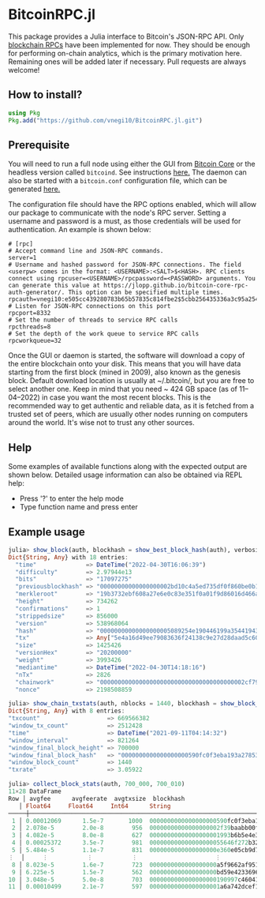 # BitcoinRPC.jl

This package provides a Julia interface to Bitcoin's JSON-RPC API. 
Only [blockchain RPCs](https://developer.bitcoin.org/reference/rpc/index.html) have been
implemented for now. They should be enough for performing on-chain analytics, which is the
primary motivation here. Remaining ones will be added later if necessary. Pull requests are 
always welcome! 

## How to install?

```julia
using Pkg
Pkg.add("https://github.com/vnegi10/BitcoinRPC.jl.git")
```

## Prerequisite

You will need to run a full node using either the GUI from 
[Bitcoin Core](https://bitcoin.org/en/bitcoin-core/) or the headless version called `bitcoind`.
See instructions [here.](https://en.bitcoinwiki.org/wiki/Running_Bitcoind) The daemon can also be
started with a `bitcoin.conf` configuration file, which can be generated
[here.](https://jlopp.github.io/bitcoin-core-config-generator/)

The configuration file should have the RPC options enabled, which will allow our package to
communicate with the node's RPC server. Setting a username and password is a must, as those
credentials will be used for authentication. An example is shown below:

```
# [rpc]
# Accept command line and JSON-RPC commands.
server=1
# Username and hashed password for JSON-RPC connections. The field <userpw> comes in the format: <USERNAME>:<SALT>$<HASH>. RPC clients connect using rpcuser=<USERNAME>/rpcpassword=<PASSWORD> arguments. You can generate this value at https://jlopp.github.io/bitcoin-core-rpc-auth-generator/. This option can be specified multiple times.
rpcauth=vnegi10:e505cc439280783b65b57835c814fbe2$5cbb256435336a3c95a2545e4d4098d051e2bbd245f3831b6f2a172844aaf8e7
# Listen for JSON-RPC connections on this port
rpcport=8332
# Set the number of threads to service RPC calls
rpcthreads=8
# Set the depth of the work queue to service RPC calls
rpcworkqueue=32
```

Once the GUI or daemon is started, the software will download a copy of the entire blockchain onto
your disk. This means that you will have data starting from the first block (mined in 2009), also
known as the genesis block. Default download location is usually at ~/.bitcoin/, but you are free
to select another one. Keep in mind that you need ~ 424 GB space (as of 11–04–2022) in case you
want the most recent blocks. This is the recommended way to get authentic and reliable data, as it
is fetched from a trusted set of peers, which are usually other nodes running on computers around
the world. It's wise not to trust any other sources.

## Help

Some examples of available functions along with the expected output are shown below. Detailed
usage information can also be obtained via REPL help:
* Press '?' to enter the help mode
* Type function name and press enter

## Example usage

```julia
julia> show_block(auth, blockhash = show_best_block_hash(auth), verbosity = 1)
Dict{String, Any} with 18 entries:
  "time"              => DateTime("2022-04-30T16:06:39")
  "difficulty"        => 2.97944e13
  "bits"              => "17097275"
  "previousblockhash" => "00000000000000000002bd10c4a5ed735df0f860be0b1b47ce12a3f5be8ad9f6"
  "merkleroot"        => "19b3732ebf608a27e6e0c83e351f0a01f9d86016d466ae94190e74ab8b29801e"
  "height"            => 734262
  "confirmations"     => 1
  "strippedsize"      => 856000
  "version"           => 538968064
  "hash"              => "00000000000000000005089254e190446199a35441943fb1ad34d46fbaad3271"
  "tx"                => Any["5e4a16d49ee79083636f24138c9e27d28daad5c607f80427ffdc1a4f4251b3b7", "e068afb1fd759ed967bba4a0c925bf22d13283…
  "size"              => 1425426
  "versionHex"        => "20200000"
  "weight"            => 3993426
  "mediantime"        => DateTime("2022-04-30T14:18:16")
  "nTx"               => 2826
  "chainwork"         => "00000000000000000000000000000000000000002cf79dc7911c9663902061d0"
  "nonce"             => 2198508859
  ```

  ```julia
  julia> show_chain_txstats(auth, nblocks = 1440, blockhash = show_block_hash(auth, height = 700000))
Dict{String, Any} with 8 entries:
  "txcount"                   => 669566382
  "window_tx_count"           => 2512428
  "time"                      => DateTime("2021-09-11T04:14:32")
  "window_interval"           => 821264
  "window_final_block_height" => 700000
  "window_final_block_hash"   => "0000000000000000000590fc0f3eba193a278534220b2b37e9849e1a770ca959"
  "window_block_count"        => 1440
  "txrate"                    => 3.05922
  ```

  ```julia
  julia> collect_block_stats(auth, 700_000, 700_010)
11×28 DataFrame
 Row │ avgfee      avgfeerate  avgtxsize  blockhash                          height  ins    maxfee      maxfeerate  maxtxsize  medianfe ⋯
     │ Float64     Float64     Int64      String                             Int64   Int64  Float64     Float64     Int64      Float64  ⋯
─────┼───────────────────────────────────────────────────────────────────────────────────────────────────────────────────────────────────
   1 │ 0.00012069      1.5e-7       1000  0000000000000000000590fc0f3eba19…  700000   6342  0.014          3.58e-6      86228   1.512e- ⋯
   2 │ 2.078e-5        2.0e-8        956  00000000000000000002f39baabb00ff…  700001   2435  0.00153        2.51e-6      46044   3.36e-6
   3 │ 4.082e-5        8.0e-8        627  00000000000000000001993b6b5e4e3d…  700002    729  0.00059549     3.16e-6      22613   1.363e-
   4 │ 0.00025372      3.5e-7        981  000000000000000000055646f272b32b…  700003    716  0.025465       2.02e-6      35443   1.486e-
   5 │ 5.484e-5        1.1e-7        831  0000000000000000000e360e05cb9d7b…  700004   1174  0.0028332      4.77e-6      53046   1.323e- ⋯
  ⋮  │     ⋮           ⋮           ⋮                      ⋮                    ⋮       ⋮        ⋮           ⋮           ⋮          ⋮    ⋱
   8 │ 8.023e-5        1.6e-7        723  0000000000000000000a5f9662af9517…  700007   4141  0.00584712     3.89e-6      72988   1.333e-
   9 │ 6.225e-5        1.5e-7        562  0000000000000000000bd59e42336960…  700008   6130  0.00388224     6.05e-6      61070   1.396e-
  10 │ 3.048e-5        5.0e-8        703  0000000000000000000190997c460412…  700009   2176  0.00164097     1.55e-6      46079   4.52e-6
  11 │ 0.00010499      2.1e-7        597  00000000000000000001a6a742dcef16…  700010    384  0.00641376     1.55e-6       9780   1.343e- ⋯
  ```